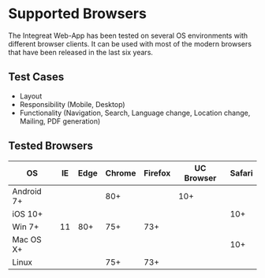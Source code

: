 # Supported Browsers

The Integreat Web-App has been tested on several OS environments with different browser clients.
It can be used with most of the modern browsers that have been released in the last six years.

## Test Cases

* Layout
* Responsibility (Mobile, Desktop)
* Functionality (Navigation, Search, Language change, Location change, Mailing, PDF generation)

## Tested Browsers

|OS            |IE |Edge|Chrome|Firefox|UC Browser|Safari|
|--------------|---|----|------|-------|----------|---|
|Android 7+    |   |    |80+   |       |10+       ||         
|iOS 10+       |   |    |      |       |          |10+|
|Win 7+        |11 |80+ |75+   |73+    |          ||
|Mac OS X+     |   |    |      |       |          |10+|
|Linux         |   |    |75+   |73+    |          ||


